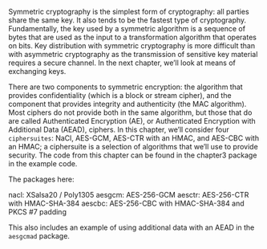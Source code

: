 Symmetric cryptography is the simplest form of cryptography: all parties share the same key. It also tends to be the fastest type of cryptography. Fundamentally, the key used by a symmetric algorithm is a sequence of bytes that are used as the input to a transformation algorithm that operates on bits. Key distribution with symmetric cryptography is more difficult than with asymmetric cryptography as the transmission of sensitive key material requires a secure channel. In the next chapter, we’ll look at means of exchanging keys.

There are two components to symmetric encryption: the algorithm that provides confidentiality (which is a block or stream cipher), and the component that provides integrity and authenticity (the MAC algorithm). Most ciphers do not provide both in the same algorithm, but those that do are called Authenticated Encryption (AE), or Authenticated Encryption with Additional Data (AEAD), ciphers. In this chapter, we’ll consider four `ciphersuites`: NaCl, AES-GCM, AES-CTR with an HMAC, and AES-CBC with an HMAC; a ciphersuite is a selection of algorithms that we’ll use to provide security. The code from this chapter can be found in the chapter3 package in the example code.

The packages here:

nacl: XSalsa20 / Poly1305
aesgcm: AES-256-GCM
aesctr: AES-256-CTR with HMAC-SHA-384
aescbc: AES-256-CBC with HMAC-SHA-384 and PKCS #7 padding

This also includes an example of using additional data with an AEAD in the `aesgcmad` package.

